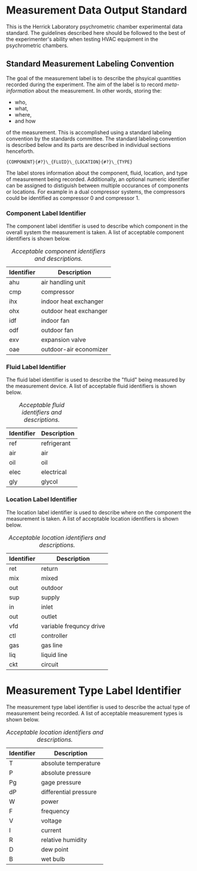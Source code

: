 # Measurement Data Output Standard

This is the Herrick Laboratory psychrometric chamber experimental data standard.
The guidelines described here should be followed to the best of the
experimenter's ability when testing HVAC equipment in the psychrometric
chambers.

## Standard Measurement Labeling Convention

The goal of the measurement label is to describe the phsyical quantities
recorded during the experiment. The aim of the label is to record
_meta-information_ about the measurement. In other words, storing the:

* who,
* what,
* where,
* and how

of the measurement.  This is accomplished using a standard labeling convention
by the standards committee.  The standard labeling convention is described
below and its parts are described in individual sections henceforth.

    {COMPONENT}{#?}\_{FLUID}\_{LOCATION}{#?}\_{TYPE}

The label stores information about the component, fluid, location, and type of
measurement being recorded.  Additionally, an optional numeric identifier can be
assigned to distiguish between multiple occurances of components or locations.
For example in a dual compressor systems, the compressors could be identified as
compressor 0 and compressor 1.

### Component Label Identifier

The component label identifier is used to describe which component in the
overall system the measurement is taken.  A list of acceptable component
identifiers is shown below.

<TABLE>
<CAPTION><EM>Acceptable component identifiers and descriptions.</EM></CAPTION>
<COLGROUP align="center">
<COLGROUP align="left">
<THEAD valign="top">
    <TR><TH>Identifier</TH><TH>Description</TH></TR>
<TBODY>
    <TR><TD>ahu<TD>air handling unit</TR>
    <TR><TD>cmp<TD>compressor</TR>
    <TR><TD>ihx<TD>indoor heat exchanger</TR>
    <TR><TD>ohx<TD>outdoor heat exchanger</TR>
    <TR><TD>idf<TD>indoor fan</TR>
    <TR><TD>odf<TD>outdoor fan</TR>
    <TR><TD>exv<TD>expansion valve</TR>
    <TR><TD>oae<TD>outdoor-air economizer</TR>
</TABLE>


### Fluid Label Identifier

The fluid label identifier is used to describe the "fluid" being measured by the
measurement device.  A list of acceptable fluid identifiers is shown below.

<TABLE>
<CAPTION><EM>Acceptable fluid identifiers and descriptions.</EM></CAPTION>
<COLGROUP align="center">
<COLGROUP align="left">
<THEAD valign="top">
    <TR><TH>Identifier</TH><TH>Description</TH></TR>
<TBODY>
    <TR><TD>ref<TD>refrigerant</TR>
    <TR><TD>air<TD>air</TR>
    <TR><TD>oil<TD>oil</TR>
    <TR><TD>elec<TD>electrical</TR>
    <TR><TD>gly<TD>glycol</TR>
</TABLE>

### Location Label Identifier

The location label identifier is used to describe where on the component the
measurement is taken.  A list of acceptable location identifiers is shown below.

<TABLE>
<CAPTION><EM>Acceptable location identifiers and descriptions.</EM></CAPTION>
<COLGROUP align="center">
<COLGROUP align="left">
<THEAD valign="top">
    <TR><TH>Identifier</TH><TH>Description</TH></TR>
<TBODY>
    <TR><TD>ret<TD>return</TR>
    <TR><TD>mix<TD>mixed</TR>
    <TR><TD>out<TD>outdoor</TR>
    <TR><TD>sup<TD>supply</TR>
    <TR><TD>in<TD>inlet</TR>
    <TR><TD>out<TD>outlet</TR>
    <TR><TD>vfd<TD>variable frequncy drive</TR>
    <TR><TD>ctl<TD>controller</TR>
    <TR><TD>gas<TD>gas line</TR>
    <TR><TD>liq<TD>liquid line</TR>
    <TR><TD>ckt<TD>circuit</TR>
</TABLE>

# Measurement Type Label Identifier

The measurement type label identifier is used to describe the actual type of
measurement being recorded.  A list of acceptable measurement types is shown
below.

<TABLE>
<CAPTION><EM>Acceptable location identifiers and descriptions.</EM></CAPTION>
<COLGROUP align="center">
<COLGROUP align="left">
<THEAD valign="top">
    <TR><TH>Identifier</TH><TH>Description</TH></TR>
<TBODY>
    <TR><TD>T<TD>absolute temperature</TR>
    <TR><TD>P<TD>absolute pressure</TR>
    <TR><TD>Pg<TD>gage pressure</TR>
    <TR><TD>dP<TD>differential pressure</TR>
    <TR><TD>W<TD>power</TR>
    <TR><TD>F<TD>frequency</TR>
    <TR><TD>V<TD>voltage</TR>
    <TR><TD>I<TD>current</TR>
    <TR><TD>R<TD>relative humidity</TR>
    <TR><TD>D<TD>dew point</TR>
    <TR><TD>B<TD>wet bulb</TR>
</TABLE>
